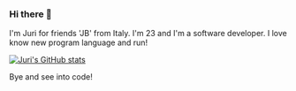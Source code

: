 ### Hi there 👋

I'm Juri for friends 'JB' from Italy. I'm 23 and I'm a software developer.
I love know new program language and run!

[![Juri's GitHub stats](https://github-readme-stats.vercel.app/api?username=juribardella)](https://github.com/juribardella/github-readme-stats)

Bye and see into code!


